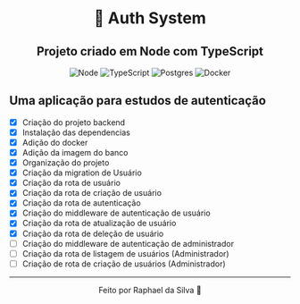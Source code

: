 <div align="center">
  
# :closed_lock_with_key: Auth System

## Projeto criado em Node com TypeScript

  <img alt="Node" src="https://img.shields.io/badge/Node.js-43853D?style=for-the-badge&logo=node.js&logoColor=white">
  <img alt="TypeScript" src="https://img.shields.io/badge/TypeScript-007ACC?style=for-the-badge&logo=typescript&logoColor=white">
  <img alt="Postgres" src="https://img.shields.io/badge/PostgreSQL-316192?style=for-the-badge&logo=postgresql&logoColor=white">
  <img alt="Docker" src="https://img.shields.io/badge/Docker-2496ED?style=for-the-badge&logo=docker&logoColor=white">

</div>

## Uma aplicação para estudos de autenticação

- [x] Criação do projeto backend
- [x] Instalação das dependencias
- [x] Adição do docker
- [x] Adição da imagem do banco
- [x] Organização do projeto
- [x] Criação da migration de Usuário
- [x] Criação da rota de usuário
- [x] Criação da rota de criação de usuário
- [x] Criação da rota de autenticação
- [x] Criação do middleware de autenticação de usuário
- [x] Criação da rota de atualização de usuário
- [x] Criação da rota de deleção de usuário
- [ ] Criação do middleware de autenticação de administrador
- [ ] Criação da rota de listagem de usuários (Administrador)
- [ ] Criação de rota de criação de usuários (Administrador)

---

<div align="center">
Feito por Raphael da Silva 🚀
</div>
